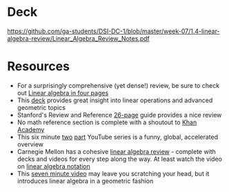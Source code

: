# Deck
https://github.com/ga-students/DSI-DC-1/blob/master/week-07/1.4-linear-algebra-review/Linear_Algebra_Review_Notes.pdf

# Resources

+ For a surprisingly comprehensive (yet dense!) review, be sure to check out [Linear algebra in four pages](http://www-bcf.usc.edu/~lototsky/MATH408/LinAlg1.pdf)
+ This [deck](http://cseweb.ucsd.edu/classes/wi05/cse252a/linear_algebra_review.pdf) provides great insight into linear operations and advanced geometric topics
+ Stanford's Review and Reference [26-page](http://cs229.stanford.edu/section/cs229-linalg.pdf) guide provides a nice review
+ No math reference section is complete with a shoutout to [Khan Academy](https://www.khanacademy.org/math/linear-algebra/matrix-transformations#concept-intro)
+ This six minute [two](https://www.youtube.com/watch?v=SsXmIKdG8P8) [part](https://www.youtube.com/watch?v=UzzCAWJVu8w) YouTube series is a funny, global, accelerated overview
+ Carnegie Mellon has a cohesive [linear algebra review](http://www.cs.cmu.edu/~zkolter/course/linalg/special_matrices.html) - complete with decks and videos for every step along the way. At least watch the video on [linear algebra notation](http://www.cs.cmu.edu/~zkolter/course/linalg/basic_notation.html)
+ This [seven minute video](https://www.youtube.com/watch?v=UStcLq-nW24) may leave you scratching your head, but it introduces linear algebra in a geometric fashion


